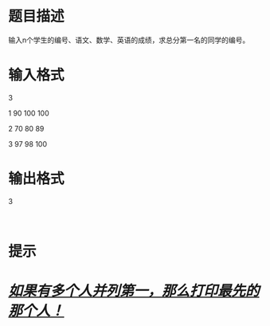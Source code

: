 # 

 
 # 题目描述 
<p>输入n个学生的编号、语文、数学、英语的成绩，求总分第一名的同学的编号。</p> 

 
 # 输入格式 
<p>3</p>

<p>1&nbsp;90&nbsp;100&nbsp;100</p>

<p>2&nbsp;70&nbsp;80&nbsp;89</p>

<p>3&nbsp;97&nbsp;98&nbsp;100</p> 

 
 # 输出格式 
<p>3</p>

<p>&nbsp;</p> 

 
 # 提示 
<h1 style="font-style: italic;"><u><strong>如果有多个人并列第一，那么打印最先的那个人！</strong></u></h1> 
